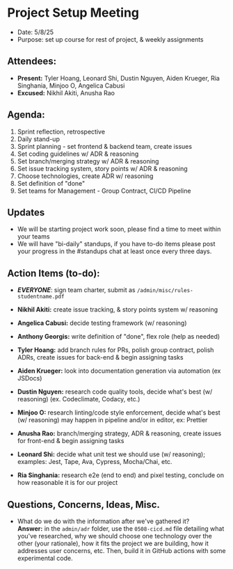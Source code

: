 # Project Setup Meeting

- Date: 5/8/25
- Purpose: set up course for rest of project, & weekly assignments

## Attendees:

- **Present:** Tyler Hoang, Leonard Shi, Dustin Nguyen, Aiden Krueger, Ria Singhania, Minjoo O, Angelica Cabusi
- **Excused:** Nikhil Akiti, Anusha Rao

## Agenda:

1. Sprint reflection, retrospective
2. Daily stand-up
3. Sprint planning - set frontend & backend team, create issues
4. Set coding guidelines w/ ADR & reasoning
5. Set branch/merging strategy w/ ADR & reasoning
6. Set issue tracking system, story points w/ ADR & reasoning
7. Choose technologies, create ADR w/ reasoning
8. Set definition of "done"
9. Set teams for Management - Group Contract, CI/CD Pipeline

## Updates

- We will be starting project work soon, please find a time to meet within your teams
- We will have "bi-daily" standups, if you have to-do items please post your progress in the #standups chat at least once every three days.

## Action Items (to-do):

- **_EVERYONE_**: sign team charter, submit as `/admin/misc/rules-studentname.pdf`

- **Nikhil Akiti:** create issue tracking, & story points system w/ reasoning
- **Angelica Cabusi:** decide testing framework (w/ reasoning)
- **Anthony Georgis:** write definition of "done", flex role (help as needed)
- **Tyler Hoang:** add branch rules for PRs, polish group contract, polish ADRs, create issues for back-end & begin assigning tasks
- **Aiden Krueger:** look into documentation generation via automation (ex JSDocs)
- **Dustin Nguyen:** research code quality tools, decide what's best (w/ reasoning) (ex. Codeclimate, Codacy, etc.)
- **Minjoo O:** research linting/code style enforcement, decide what's best (w/ reasoning) may happen in pipeline and/or in editor, ex: Prettier
- **Anusha Rao:** branch/merging strategy, ADR & reasoning, create issues for front-end & begin assigning tasks
- **Leonard Shi:** decide what unit test we should use (w/ reasoning); examples: Jest, Tape, Ava, Cypress, Mocha/Chai, etc.
- **Ria Singhania:** research e2e (end to end) and pixel testing, conclude on how reasonable it is for our project

## Questions, Concerns, Ideas, Misc.

- What do we do with the information after we've gathered it?\
  **Answer:** in the `admin/adr` folder, use the `0508-cicd.md` file detailing what you've researched, why we should choose one technology over the other (your rationale), how it fits the project we are building, how it addresses user concerns, etc. Then, build it in GitHub actions with some experimental code.
